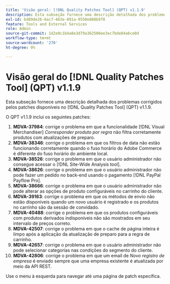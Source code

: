 ```yaml
---
title: 'Visão geral: [!DNL Quality Patches Tool] (QPT) v1.1.9'
description: Esta subseção fornece uma descrição detalhada dos problemas corrigidos pelos patches disponíveis no [!DNL Quality Patches Tool] (QPT) v1.1.9.
exl-id: bd89de26-6ac7-463e-891a-9550e888b9f8
feature: Tools and External Services
role: Admin
source-git-commit: 1d2e0c1b4a8e3d79a362500ee3ec7bde84a6ce0d
workflow-type: tm+mt
source-wordcount: '270'
ht-degree: 0%

---
```


# Visão geral do [!DNL Quality Patches Tool] (QPT) v1.1.9

Esta subseção fornece uma descrição detalhada dos problemas corrigidos pelos patches disponíveis no [!DNL Quality Patches Tool] (QPT) v1.1.9.

O QPT v1.1.9 inclui os seguintes patches:

1. **MDVA-37984**: corrige o problema em que a funcionalidade [!DNL Visual Merchandiser] *Corresponder produto por regra* não filtra corretamente produtos com atualizações de preparo.
1. **MDVA-38346**: corrige o problema em que os filtros de data não estão funcionando corretamente quando o fuso horário do Adobe Commerce é diferente do fuso horário do ambiente local.
1. **MDVA-38526**: corrige o problema em que o usuário administrador não consegue acessar o [!DNL Site-Wide Analysis tool].
1. **MDVA-38626**: corrige o problema em que o usuário administrador não pode fazer um pedido no back-end usando o pagamento [!DNL PayPal Payflow Pro].
1. **MDVA-38666**: corrige o problema em que o usuário administrador não pode alterar as opções de produto configuráveis no carrinho do cliente.
1. **MDVA-39163**: corrige o problema em que os métodos de envio não estão disponíveis quando um novo usuário é registrado e os produtos no carrinho são da sessão de convidado.
1. **MDVA-40488**: corrige o problema em que os produtos configuráveis com produtos derivados indisponíveis não são mostrados em seu intervalo de preços correto.
1. **MDVA-42507**: corrige o problema em que o cache de página inteira é limpo após a aplicação da atualização de preparo para a regra de carrinho.
1. **MDVA-42657**: corrige o problema em que o usuário administrador não pode selecionar categorias nas condições do segmento do cliente.
1. **MDVA-42806**: corrige o problema em que um email de *Novo registro de empresa* é enviado sempre que uma empresa existente é atualizada por meio da API REST.

Use o menu à esquerda para navegar até uma página de patch específica.
